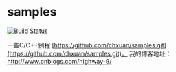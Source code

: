 samples
===================
[![Build Status](https://travis-ci.org/chxuan/samples.svg?branch=master)](https://travis-ci.org/chxuan/samples)

一些C/C++例程 [https://github.com/chxuan/samples.git](https://github.com/chxuan/samples.git)。
我的博客地址：http://www.cnblogs.com/highway-9/

